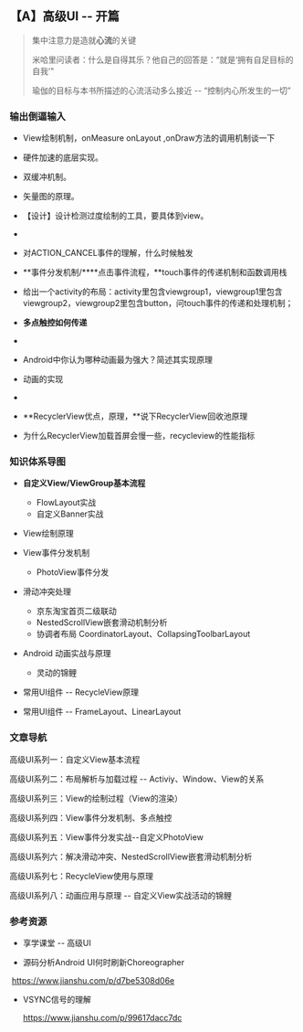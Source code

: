 ## 【A】高级UI -- 开篇

> 集中注意力是造就**心流**的关键 
>
> 米哈里问读者：什么是自得其乐？他自己的回答是：“就是‘拥有自足目标的自我’"
>
> 瑜伽的目标与本书所描述的心流活动多么接近 -- “控制内心所发生的一切”



### 输出倒逼输入

- View绘制机制，onMeasure onLayout ,onDraw方法的调用机制谈一下
- 硬件加速的底层实现。
- 双缓冲机制。
- 矢量图的原理。
- 【设计】设计检测过度绘制的工具，要具体到view。
- 

- 对ACTION_CANCEL事件的理解，什么时候触发 

- **事件分发机制/****点击事件流程，**touch事件的传递机制和函数调用栈

- 给出一个activity的布局：activity里包含viewgroup1，viewgroup1里包含viewgroup2，viewgroup2里包含button，问touch事件的传递和处理机制；

- **多点触控如何传递**

- 

- Android中你认为哪种动画最为强大？简述其实现原理

- 动画的实现

- 

- **RecyclerView优点，原理，**说下RecyclerView回收池原理

- 为什么RecyclerView加载首屏会慢一些，recycleview的性能指标

  

  





### 知识体系导图

- **自定义View/ViewGroup基本流程**
  - FlowLayout实战
  - 自定义Banner实战
- View绘制原理
- View事件分发机制
  - PhotoView事件分发
- 滑动冲突处理
  - 京东淘宝首页二级联动
  - NestedScrollView嵌套滑动机制分析
  - 协调者布局 CoordinatorLayout、CollapsingToolbarLayout
- Android 动画实战与原理
  
  - 灵动的锦鲤
- 常用UI组件 -- RecycleView原理
- 常用UI组件 -- FrameLayout、LinearLayout



### 文章导航

高级UI系列一：自定义View基本流程

高级UI系列二：布局解析与加载过程 --  Activiy、Window、View的关系

高级UI系列三：View的绘制过程（View的渲染）

高级UI系列四：View事件分发机制、多点触控

高级UI系列五：View事件分发实战--自定义PhotoView

高级UI系列六：解决滑动冲突、NestedScrollView嵌套滑动机制分析

高级UI系列七：RecycleView使用与原理

高级UI系列八：动画应用与原理 -- 自定义View实战活动的锦鲤



### 参考资源

- 享学课堂 -- 高级UI

  

- 源码分析Android UI何时刷新Choreographer

​		https://www.jianshu.com/p/d7be5308d06e

- VSYNC信号的理解

  https://www.jianshu.com/p/99617dacc7dc